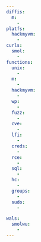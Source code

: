 ```yaml
---
diffis:
  m:
    -
platfs:
  hackmyvm:
    -
curls:
  smol:
    -
functions:
  unix:
    -
  m:
    -
  hackmyvm:
    -
  wp:
    -
  fuzz:
    -
  cve:
    -
  lfi:
    -
  creds:
    -
  rce:
    -
  sql:
    -
  hc:
    -
  groups:
    -
  sudo:
    -

wals:
  smolwu:
    -
---
```

